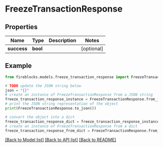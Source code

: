 # FreezeTransactionResponse


## Properties

Name | Type | Description | Notes
------------ | ------------- | ------------- | -------------
**success** | **bool** |  | [optional] 

## Example

```python
from fireblocks.models.freeze_transaction_response import FreezeTransactionResponse

# TODO update the JSON string below
json = "{}"
# create an instance of FreezeTransactionResponse from a JSON string
freeze_transaction_response_instance = FreezeTransactionResponse.from_json(json)
# print the JSON string representation of the object
print(FreezeTransactionResponse.to_json())

# convert the object into a dict
freeze_transaction_response_dict = freeze_transaction_response_instance.to_dict()
# create an instance of FreezeTransactionResponse from a dict
freeze_transaction_response_from_dict = FreezeTransactionResponse.from_dict(freeze_transaction_response_dict)
```
[[Back to Model list]](../README.md#documentation-for-models) [[Back to API list]](../README.md#documentation-for-api-endpoints) [[Back to README]](../README.md)


